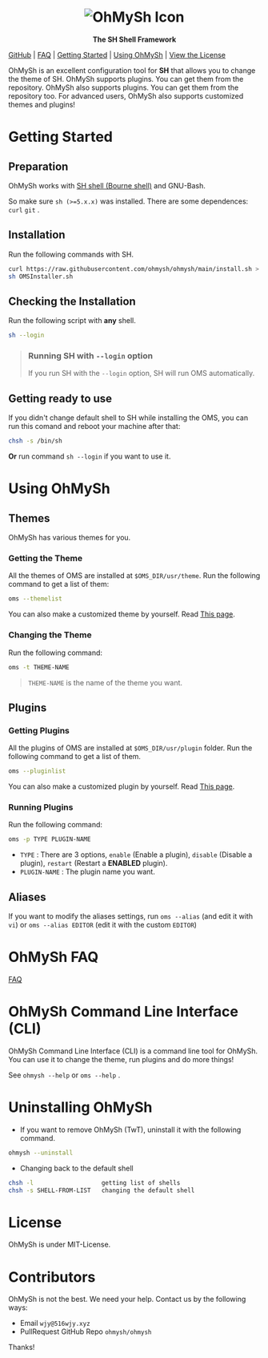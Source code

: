 <center><h1><img src="https://516wjy.xyz:516/OhMySh-width.png" alt="OhMySh Icon"></h1>

<b>The SH Shell Framework</b></center>

[GitHub](https://github.com/ohmysh/ohmysh) | [FAQ](https://github.com/ohmysh/ohmysh/blob/main/FAQ.md) | [Getting Started](https://github.com/ohmysh/ohmysh#getting-started) | [Using OhMySh](https://github.com/ohmysh/ohmysh#using-ohmysh) | [View the  License](https://github.com/ohmysh/ohmysh/blob/main/LICENSE)

OhMySh is an excellent configuration tool for **SH** that allows you to change the theme of SH. OhMySh supports plugins. You can get them from the repository. OhMySh also supports plugins. You can get them from the repository too. For advanced users, OhMySh also supports customized themes and plugins!

# Getting Started

## Preparation

OhMySh works with [SH shell (Bourne shell)](https://en.wikipedia.org/wiki/Bourne_shell) and GNU-Bash. 

So make sure `sh (>=5.x.x)` was installed. There are some dependences: `curl` `git` .

## Installation

Run the following commands with SH.

```sh
curl https://raw.githubusercontent.com/ohmysh/ohmysh/main/install.sh > OMSInstaller.sh
sh OMSInstaller.sh
```

## Checking the Installation

Run the following script with **any** shell.

```sh
sh --login
```

> ### Running SH with `--login` option
> 
> If you run SH with the `--login` option, SH will run OMS automatically.

## Getting ready to use

If you didn't change default shell to SH while installing the OMS, you can run this comand and reboot your machine after that:

```sh
chsh -s /bin/sh
```

**Or** run command `sh --login` if you want to use it.

# Using OhMySh

## Themes

OhMySh has various themes for you.

### Getting the Theme

All the themes of OMS are installed at `$OMS_DIR/usr/theme`. Run the following command to get a list of them:

```sh
oms --themelist
```

You can also make a customized theme by yourself. Read [This page](https://github.com/ohmysh/ohmysh/blob/main/usr/theme/readme.md).

### Changing the Theme

Run the following command:

```sh
oms -t THEME-NAME
```

> `THEME-NAME` is the name of the theme you want.

## Plugins

### Getting Plugins

All the plugins of OMS are installed at `$OMS_DIR/usr/plugin` folder. Run the following command to get a list of them.

```sh
oms --pluginlist
```

You can also make a customized plugin by yourself. Read [This page](https://github.com/ohmysh/ohmysh/blob/main/usr/plugin/readme.md).

### Running Plugins

Run the following command:

```sh
oms -p TYPE PLUGIN-NAME
```

- `TYPE` : There are 3 options, `enable` (Enable a plugin), `disable` (Disable a plugin), `restart` (Restart a **ENABLED** plugin).
- `PLUGIN-NAME` : The plugin name you want.

## Aliases

If you want to modify the aliases settings, run `oms --alias` (and edit it with `vi`) or `oms --alias EDITOR` (edit it with the custom `EDITOR`)

# OhMySh FAQ

[FAQ](https://github.com/ohmysh/ohmysh/blob/main/FAQ.md)

# OhMySh Command Line Interface (CLI)

OhMySh Command Line Interface (CLI) is a command line tool for OhMySh. You can use it to change the theme, run plugins and do more things!

See `ohmysh --help` or `oms --help` .

# Uninstalling OhMySh

- If you want to remove OhMySh (TwT), uninstall it with the following command.

```sh
ohmysh --uninstall
```

- Changing back to the default shell

```sh
chsh -l                   getting list of shells
chsh -s SHELL-FROM-LIST   changing the default shell
```

# License

OhMySh is under MIT-License.

# Contributors

OhMySh is not the best. We need your help. Contact us by the following ways:

- Email `wjy@516wjy.xyz`
- PullRequest GitHub Repo `ohmysh/ohmysh`

Thanks!
